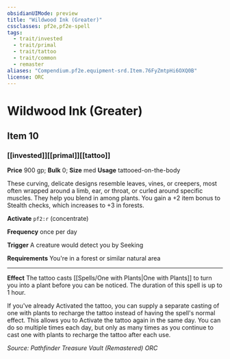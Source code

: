 ```yaml
---
obsidianUIMode: preview
title: "Wildwood Ink (Greater)"
cssclasses: pf2e,pf2e-spell
tags:
  - trait/invested
  - trait/primal
  - trait/tattoo
  - trait/common
  - remaster
aliases: "Compendium.pf2e.equipment-srd.Item.76FyZmtpHi6OXQ0B"
license: ORC
---
```

# Wildwood Ink (Greater)
## Item 10
### [[invested]][[primal]][[tattoo]]


**Price** 900 gp; 
**Bulk** 0; **Size** med
**Usage** tattooed-on-the-body

These curving, delicate designs resemble leaves, vines, or creepers, most often wrapped around a limb, ear, or throat, or curled around specific muscles. They help you blend in among plants. You gain a +2 item bonus to Stealth checks, which increases to +3 in forests.

**Activate** `pf2:r` (concentrate)

**Frequency** once per day

**Trigger** A creature would detect you by Seeking

**Requirements** You're in a forest or similar natural area

* * *

**Effect** The tattoo casts [[Spells/One with Plants|One with Plants]] to turn you into a plant before you can be noticed. The duration of this spell is up to 1 hour.

If you've already Activated the tattoo, you can supply a separate casting of one with plants to recharge the tattoo instead of having the spell's normal effect. This allows you to Activate the tattoo again in the same day. You can do so multiple times each day, but only as many times as you continue to cast one with plants to recharge the tattoo after each use.

*Source: Pathfinder Treasure Vault (Remastered)*
*ORC*
